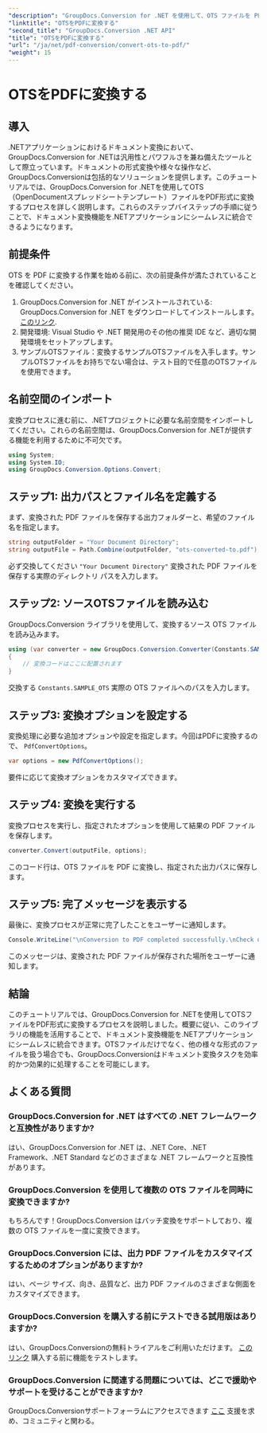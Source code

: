 ```yaml
---
"description": "GroupDocs.Conversion for .NET を使用して、OTS ファイルを PDF 形式に簡単に変換する方法を学びましょう。ステップバイステップのチュートリアルも含まれています。"
"linktitle": "OTSをPDFに変換する"
"second_title": "GroupDocs.Conversion .NET API"
"title": "OTSをPDFに変換する"
"url": "/ja/net/pdf-conversion/convert-ots-to-pdf/"
"weight": 15
---
```


# OTSをPDFに変換する

## 導入
.NETアプリケーションにおけるドキュメント変換において、GroupDocs.Conversion for .NETは汎用性とパワフルさを兼ね備えたツールとして際立っています。ドキュメントの形式変換や様々な操作など、GroupDocs.Conversionは包括的なソリューションを提供します。このチュートリアルでは、GroupDocs.Conversion for .NETを使用してOTS（OpenDocumentスプレッドシートテンプレート）ファイルをPDF形式に変換するプロセスを詳しく説明します。これらのステップバイステップの手順に従うことで、ドキュメント変換機能を.NETアプリケーションにシームレスに統合できるようになります。
## 前提条件
OTS を PDF に変換する作業を始める前に、次の前提条件が満たされていることを確認してください。
1. GroupDocs.Conversion for .NET がインストールされている: GroupDocs.Conversion for .NET をダウンロードしてインストールします。 [このリンク](https://releases。groupdocs.com/conversion/net/).
2. 開発環境: Visual Studio や .NET 開発用のその他の推奨 IDE など、適切な開発環境をセットアップします。
3. サンプルOTSファイル：変換するサンプルOTSファイルを入手します。サンプルOTSファイルをお持ちでない場合は、テスト目的で任意のOTSファイルを使用できます。

## 名前空間のインポート
変換プロセスに進む前に、.NETプロジェクトに必要な名前空間をインポートしてください。これらの名前空間は、GroupDocs.Conversion for .NETが提供する機能を利用するために不可欠です。
```csharp
using System;
using System.IO;
using GroupDocs.Conversion.Options.Convert;
```
## ステップ1: 出力パスとファイル名を定義する
まず、変換された PDF ファイルを保存する出力フォルダーと、希望のファイル名を指定します。
```csharp
string outputFolder = "Your Document Directory";
string outputFile = Path.Combine(outputFolder, "ots-converted-to.pdf");
```
必ず交換してください `"Your Document Directory"` 変換された PDF ファイルを保存する実際のディレクトリ パスを入力します。
## ステップ2: ソースOTSファイルを読み込む
GroupDocs.Conversion ライブラリを使用して、変換するソース OTS ファイルを読み込みます。
```csharp
using (var converter = new GroupDocs.Conversion.Converter(Constants.SAMPLE_OTS))
{
    // 変換コードはここに配置されます
}
```
交換する `Constants.SAMPLE_OTS` 実際の OTS ファイルへのパスを入力します。
## ステップ3: 変換オプションを設定する
変換処理に必要な追加オプションや設定を指定します。今回はPDFに変換するので、 `PdfConvertOptions`。
```csharp
var options = new PdfConvertOptions();
```
要件に応じて変換オプションをカスタマイズできます。
## ステップ4: 変換を実行する
変換プロセスを実行し、指定されたオプションを使用して結果の PDF ファイルを保存します。
```csharp
converter.Convert(outputFile, options);
```
このコード行は、OTS ファイルを PDF に変換し、指定された出力パスに保存します。
## ステップ5: 完了メッセージを表示する
最後に、変換プロセスが正常に完了したことをユーザーに通知します。
```csharp
Console.WriteLine("\nConversion to PDF completed successfully.\nCheck output in {0}", outputFolder);
```
このメッセージは、変換された PDF ファイルが保存された場所をユーザーに通知します。

## 結論
このチュートリアルでは、GroupDocs.Conversion for .NETを使用してOTSファイルをPDF形式に変換するプロセスを説明しました。概要に従い、このライブラリの機能を活用することで、ドキュメント変換機能を.NETアプリケーションにシームレスに統合できます。OTSファイルだけでなく、他の様々な形式のファイルを扱う場合でも、GroupDocs.Conversionはドキュメント変換タスクを効率的かつ効果的に処理することを可能にします。
## よくある質問
### GroupDocs.Conversion for .NET はすべての .NET フレームワークと互換性がありますか?
はい、GroupDocs.Conversion for .NET は、.NET Core、.NET Framework、.NET Standard などのさまざまな .NET フレームワークと互換性があります。
### GroupDocs.Conversion を使用して複数の OTS ファイルを同時に変換できますか?
もちろんです！GroupDocs.Conversion はバッチ変換をサポートしており、複数の OTS ファイルを一度に変換できます。
### GroupDocs.Conversion には、出力 PDF ファイルをカスタマイズするためのオプションがありますか?
はい、ページ サイズ、向き、品質など、出力 PDF ファイルのさまざまな側面をカスタマイズできます。
### GroupDocs.Conversion を購入する前にテストできる試用版はありますか?
はい、GroupDocs.Conversionの無料トライアルをご利用いただけます。 [このリンク](https://releases.groupdocs.com/) 購入する前に機能をテストします。
### GroupDocs.Conversion に関連する問題については、どこで援助やサポートを受けることができますか?
GroupDocs.Conversionサポートフォーラムにアクセスできます [ここ](https://forum.groupdocs.com/c/conversion/11) 支援を求め、コミュニティと関わる。